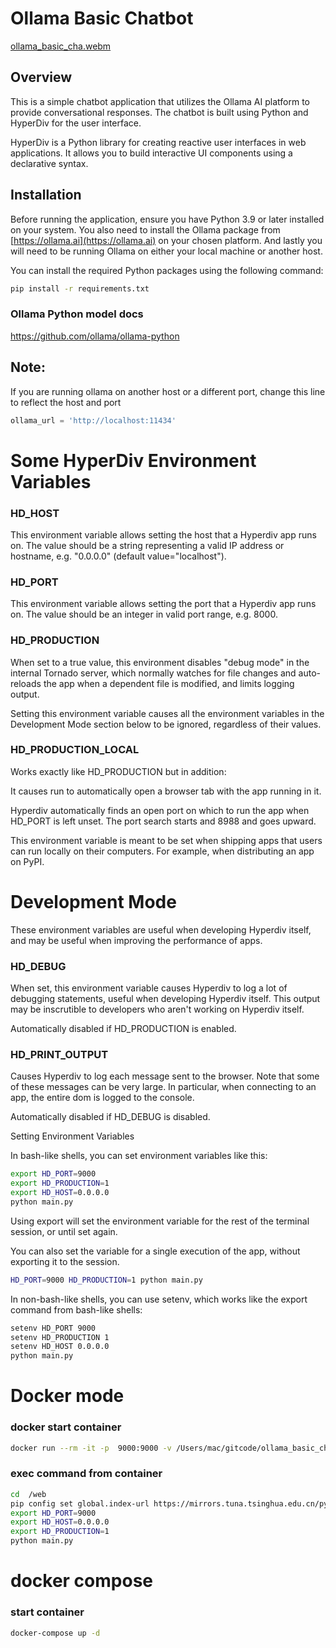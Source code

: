 # Ollama Basic Chatbot

[ollama_basic_cha.webm](https://github.com/rapidarchitect/ollama_basic_chat/assets/126218667/c02dd2dd-5b92-481a-a61b-1504f4e9d37f)


## Overview

This is a simple chatbot application that utilizes the Ollama AI platform to provide conversational responses. The chatbot is built using Python and HyperDiv for the user interface.

HyperDiv is a Python library for creating reactive user interfaces in web applications. It allows you to build interactive UI components using a declarative syntax.

## Installation

Before running the application, ensure you have Python 3.9 or later installed on your system. You also need to install the Ollama package from [https://ollama.ai](https://ollama.ai) on your chosen platform. And lastly you will need to be running Ollama on either your local machine or another host.

You can install the required Python packages using the following command:

```bash
pip install -r requirements.txt
```
### Ollama Python model docs
https://github.com/ollama/ollama-python

## Note:

If you are running ollama on another host or a different port, change this line to reflect the host and port

```python
ollama_url = 'http://localhost:11434'
```

# Some HyperDiv Environment Variables

### HD_HOST

This environment variable allows setting the host that a Hyperdiv app runs on. The value should be a string representing a valid IP address or hostname, e.g. "0.0.0.0" (default value="localhost").

### HD_PORT

This environment variable allows setting the port that a Hyperdiv app runs on. The value should be an integer in valid port range, e.g. 8000.

### HD_PRODUCTION

When set to a true value, this environment disables "debug mode" in the internal Tornado server, which normally watches for file changes and auto-reloads the app when a dependent file is modified, and limits logging output.

Setting this environment variable causes all the environment variables in the Development Mode section below to be ignored, regardless of their values.

### HD_PRODUCTION_LOCAL

Works exactly like HD_PRODUCTION but in addition:

It causes run to automatically open a browser tab with the app running in it.

Hyperdiv automatically finds an open port on which to run the app when HD_PORT is left unset. The port search starts and 8988 and goes upward.

This environment variable is meant to be set when shipping apps that users can run locally on their computers. For example, when distributing an app on PyPI.

# Development Mode

These environment variables are useful when developing Hyperdiv itself, and may be useful when improving the performance of apps.

### HD_DEBUG
When set, this environment variable causes Hyperdiv to log a lot of debugging statements, useful when developing Hyperdiv itself. This output may be inscrutible to developers who aren't working on Hyperdiv itself.

Automatically disabled if HD_PRODUCTION is enabled.

### HD_PRINT_OUTPUT
Causes Hyperdiv to log each message sent to the browser. Note that some of these messages can be very large. In particular, when connecting to an app, the entire dom is logged to the console.

Automatically disabled if HD_DEBUG is disabled.

Setting Environment Variables

In bash-like shells, you can set environment variables like this:

```bash
export HD_PORT=9000
export HD_PRODUCTION=1
export HD_HOST=0.0.0.0
python main.py
```

Using export will set the environment variable for the rest of the terminal session, or until set again.

You can also set the variable for a single execution of the app, without exporting it to the session.

```bash
HD_PORT=9000 HD_PRODUCTION=1 python main.py
```

In non-bash-like shells, you can use setenv, which works like the export command from bash-like shells:

```bash
setenv HD_PORT 9000
setenv HD_PRODUCTION 1
setenv HD_HOST 0.0.0.0
python main.py
```

# Docker mode
### docker start container
```bash
docker run --rm -it -p  9000:9000 -v /Users/mac/gitcode/ollama_basic_chat:/web 
```

### exec command from container
```bash
cd  /web
pip config set global.index-url https://mirrors.tuna.tsinghua.edu.cn/pypi/web/simple
export HD_PORT=9000
export HD_HOST=0.0.0.0
export HD_PRODUCTION=1
python main.py
```

# docker compose
###  start container
```bash
docker-compose up -d 
```